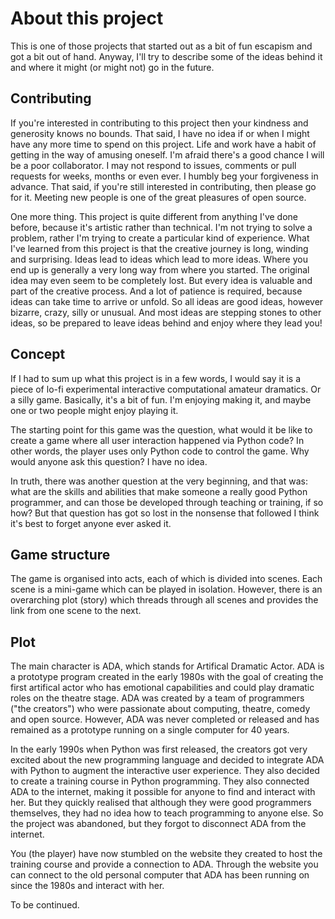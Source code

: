 # About this project

This is one of those projects that started out as a bit of fun escapism and got a bit out of hand. Anyway, I'll try to describe some of the ideas behind it and where it might (or might not) go in the future.

## Contributing

If you're interested in contributing to this project then your kindness and generosity knows no bounds. That said, I have no idea if or when I might have any more time to spend on this project. Life and work have a habit of getting in the way of amusing oneself. I'm afraid there's a good chance I will be a poor collaborator. I may not respond to issues, comments or pull requests for weeks, months or even ever. I humbly beg your forgiveness in advance. That said, if you're still interested in contributing, then please go for it. Meeting new people is one of the great pleasures of open source. 

One more thing. This project is quite different from anything I've done before, because it's artistic rather than technical. I'm not trying to solve a problem, rather I'm trying to create a particular kind of experience. What I've learned from this project is that the creative journey is long, winding and surprising. Ideas lead to ideas which lead to more ideas. Where you end up is generally a very long way from where you started. The original idea may even seem to be completely lost. But every idea is valuable and part of the creative process. And a lot of patience is required, because ideas can take time to arrive or unfold. So all ideas are good ideas, however bizarre, crazy, silly or unusual. And most ideas are stepping stones to other ideas, so be prepared to leave ideas behind and enjoy where they lead you!

## Concept

If I had to sum up what this project is in a few words, I would say it is a piece of lo-fi experimental interactive computational amateur dramatics. Or a silly game. Basically, it's a bit of fun. I'm enjoying making it, and maybe one or two people might enjoy playing it. 

The starting point for this game was the question, what would it be like to create a game where all user interaction happened via Python code? In other words, the player uses only Python code to control the game. Why would anyone ask this question? I have no idea.

In truth, there was another question at the very beginning, and that was: what are the skills and abilities that make someone a really good Python programmer, and can those be developed through teaching or training, if so how? But that question has got so lost in the nonsense that followed I think it's best to forget anyone ever asked it.

## Game structure

The game is organised into acts, each of which is divided into scenes. Each scene is a mini-game which can be played in isolation. However, there is an overarching plot (story) which threads through all scenes and provides the link from one scene to the next.

## Plot

The main character is ADA, which stands for Artifical Dramatic Actor. ADA is a prototype program created in the early 1980s with the goal of creating the first artifical actor who has emotional capabilities and could play dramatic roles on the theatre stage. ADA was created by a team of programmers ("the creators") who were passionate about computing, theatre, comedy and open source. However, ADA was never completed or released and has remained as a prototype running on a single computer for 40 years.

In the early 1990s when Python was first released, the creators got very excited about the new programming language and decided to integrate ADA with Python to augment the interactive user experience. They also decided to create a training course in Python programming. They also connected ADA to the internet, making it possible for anyone to find and interact with her. But they quickly realised that although they were good programmers themselves, they had no idea how to teach programming to anyone else. So the project was abandoned, but they forgot to disconnect ADA from the internet.

You (the player) have now stumbled on the website they created to host the training course and provide a connection to ADA. Through the website you can connect to the old personal computer that ADA has been running on since the 1980s and interact with her.

To be continued.





